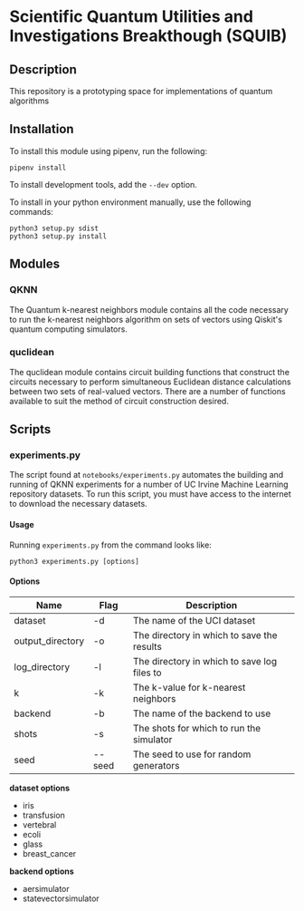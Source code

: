 # Scientific Quantum Utilities and Investigations Breakthough (SQUIB)

## Description

This repository is a prototyping space for implementations of quantum algorithms

## Installation

To install this module using pipenv, run the following:

```
pipenv install
```

To install development tools, add the `--dev` option.

To install in your python environment manually, use the following commands:

```
python3 setup.py sdist
python3 setup.py install
```

## Modules

### QKNN

The Quantum k-nearest neighbors module contains all the code necessary to run the k-nearest neighbors algorithm on sets of vectors using Qiskit's quantum computing simulators. 

### quclidean

The quclidean module contains circuit building functions that construct the circuits necessary to perform simultaneous Euclidean distance calculations between two sets of real-valued vectors.  There are a number of functions available to suit the method of circuit construction desired.

## Scripts

### experiments.py

The script found at `notebooks/experiments.py` automates the building and running of QKNN experiments for a number of UC Irvine Machine Learning repository datasets. To run this script, you must have access to the internet to download the necessary datasets.

#### Usage

Running `experiments.py` from the command looks like:

```
python3 experiments.py [options]
```

#### Options

|Name|Flag|Description|
|----|----|-----------|
|dataset|-d|The name of the UCI dataset|
|output_directory|-o|The directory in which to save the results|
|log_directory|-l|The directory in which to save log files to|
|k|-k|The k-value for k-nearest neighbors|
|backend|-b|The name of the backend to use|
|shots|-s|The shots for which to run the simulator|
|seed|--seed|The seed to use for random generators|

**dataset options**
- iris
- transfusion
- vertebral
- ecoli
- glass
- breast_cancer

**backend options**
- aersimulator
- statevectorsimulator